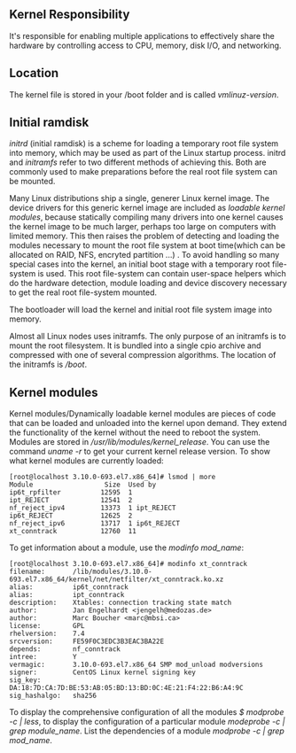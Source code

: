 ## Kernel Responsibility
It's responsible for enabling multiple applications to effectively share the hardware by controlling access to CPU, memory, disk I/O, and networking. 

## Location
The kernel file is stored in your /boot folder and is called *vmlinuz-version*. 

## Initial ramdisk
*initrd* (initial ramdisk) is a scheme for loading a temporary root file system into memory, which may be used as part of the Linux startup process. initrd and *initramfs* refer to two different methods of achieving this. Both are commonly used to make preparations before the real root file system can be mounted.

Many Linux distributions ship a single, generer Linux kernel image. The device drivers for this generic kernel image are included as *loadable kernel modules*, because statically compiling many drivers into one kernel causes the kernel image to be much larger, perhaps too large on computers with limited memory. This then raises the problem of detecting and loading the modules necessary to mount the root file system at boot time(which can be allocated on RAID, NFS, encryted partition ...) . To avoid handling so many special cases into the kernel, an initial boot stage with a temporary root file-system is used. This root file-system can contain user-space helpers which do the hardware detection, module loading and device discovery necessary to get the real root file-system mounted.

The bootloader will load the kernel and initial root file system image into memory. 

Almost all Linux nodes uses initramfs. The only purpose of an initramfs is to mount the root filesystem. It is bundled into a single cpio archive and compressed with one of several compression algorithms. The location of the initramfs is */boot*.

## Kernel modules
Kernel modules/Dynamically loadable kernel modules are pieces of code that can be loaded and unloaded into the kernel upon demand. They extend the functionality of the kernel without the need to reboot the system. Modules are stored in */usr/lib/modules/kernel_release*. You can use the command *uname -r* to get your current kernel release version. To show what kernel modules are currently loaded:

```{r, engine='bash', count_lines}
[root@localhost 3.10.0-693.el7.x86_64]# lsmod | more
Module                  Size  Used by
ip6t_rpfilter          12595  1
ipt_REJECT             12541  2
nf_reject_ipv4         13373  1 ipt_REJECT
ip6t_REJECT            12625  2
nf_reject_ipv6         13717  1 ip6t_REJECT
xt_conntrack           12760  11
```

To get information about a module, use the *modinfo mod_name*:
```{r, engine='bash', count_lines}
[root@localhost 3.10.0-693.el7.x86_64]# modinfo xt_conntrack
filename:       /lib/modules/3.10.0-693.el7.x86_64/kernel/net/netfilter/xt_conntrack.ko.xz
alias:          ip6t_conntrack
alias:          ipt_conntrack
description:    Xtables: connection tracking state match
author:         Jan Engelhardt <jengelh@medozas.de>
author:         Marc Boucher <marc@mbsi.ca>
license:        GPL
rhelversion:    7.4
srcversion:     FE59F0C3EDC3B3EAC3BA22E
depends:        nf_conntrack
intree:         Y
vermagic:       3.10.0-693.el7.x86_64 SMP mod_unload modversions
signer:         CentOS Linux kernel signing key
sig_key:        DA:18:7D:CA:7D:BE:53:AB:05:BD:13:BD:0C:4E:21:F4:22:B6:A4:9C
sig_hashalgo:   sha256

```
To display the comprehensive configuration of all the modules *$ modprobe -c | less*, to display the configuration of a particular module *modeprobe -c | grep module_name*. List the dependencies of a module *modprobe -c | grep mod_name*.


